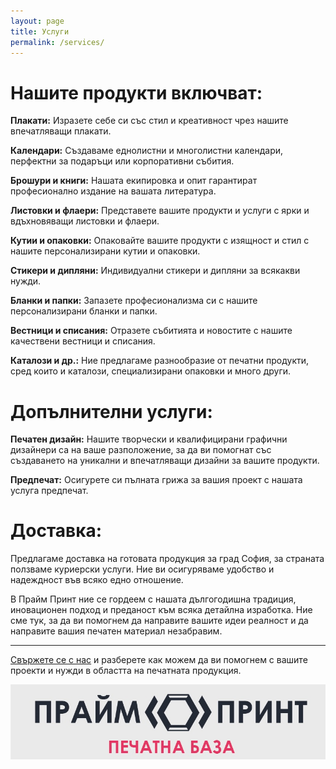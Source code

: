 ```yaml
---
layout: page
title: Услуги
permalink: /services/
---
```


<link rel="stylesheet" href="/assets/custom.css">

# Нашите продукти включват:

**Плакати:** Изразете себе си със стил и креативност чрез нашите впечатляващи плакати.  

**Календари:** Създаваме еднолистни и многолистни календари, перфектни за подаръци или корпоративни събития.  

**Брошури и книги:** Нашата екипировка и опит гарантират професионално издание на вашата литература.  

**Листовки и флаери:** Представете вашите продукти и услуги с ярки и вдъхновяващи листовки и флаери.  

**Кутии и опаковки:** Опаковайте вашите продукти с изящност и стил с нашите персонализирани кутии и опаковки.  

**Стикери и дипляни:** Индивидуални стикери и дипляни за всякакви нужди.  

**Бланки и папки:** Запазете професионализма си с нашите персонализирани бланки и папки.  

**Вестници и списания:** Отразете събитията и новостите с нашите качествени вестници и списания.  

**Каталози и др.:** Ние предлагаме разнообразие от печатни продукти, сред които и каталози, специализирани опаковки и много други.  

# Допълнителни услуги:

**Печатен дизайн:** Нашите творчески и квалифицирани графични дизайнери са на ваше разположение, за да ви помогнат със създаването на уникални и впечатляващи дизайни за вашите продукти.  

**Предпечат:** Осигурете си пълната грижа за вашия проект с нашата услуга предпечат.  

# Доставка:

Предлагаме доставка на готовата продукция за град София, за страната ползваме куриерски услуги. Ние ви осигуряваме удобство и надеждност във всяко едно отношение.  

В Прайм Принт ние се гордеем с нашата дългогодишна традиция, иновационен подход и преданост към всяка детайлна изработка. Ние сме тук, за да ви помогнем да направите вашите идеи реалност и да направите вашия печатен материал незабравим.  

---

[Свържете се с нас](/contact/) и разберете как можем да ви помогнем с вашите проекти и нужди в областта на печатната продукция.

![Image3](/assets/Logo.png)